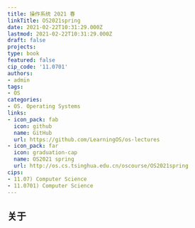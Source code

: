```yaml
---
title: 操作系统 2021 春
linkTitle: OS2021spring
date: 2021-02-22T10:31:29.000Z
lastmod: 2021-02-22T10:31:29.000Z
draft: false
projects: 
type: book
featured: false
cip_code: '11.0701'
authors:
- admin
tags:
- OS
categories:
- OS. Operating Systems
links:
- icon_pack: fab
  icon: github
  name: GitHub
  url: https://github.com/LearningOS/os-lectures
- icon_pack: far
  icon: graduation-cap
  name: OS2021 spring
  url: http://os.cs.tsinghua.edu.cn/oscourse/OS2021spring
cips:
- 11.07) Computer Science
- 11.0701) Computer Science
---
```


## 关于

